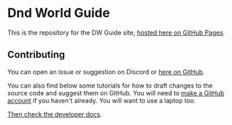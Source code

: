 # Dnd World Guide

This is the repository for the DW Guide site, [hosted here on GitHub Pages](https://jmac-0904.github.io/).

## Contributing

You can open an issue or suggestion on Discord or [here on GitHub](https://github.com/jmac-0904/dwguide/issues).

You can also find below some tutorials for how to draft changes to the source code and suggest them on GitHub. You will need to [make a GitHub account](https://github.com/signup) if you haven't already. You will want to use a laptop too.

[Then check the developer docs](https://jmac-0904.github.io/docs/).
